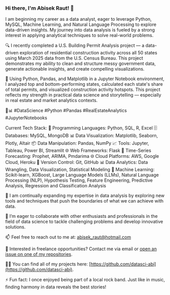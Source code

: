 ### Hi there, I'm Abisek Raut! 👋

I am beginning my career as a data analyst, eager to leverage Python, MySQL, Machine Learning, and Natural Language Processing to explore data-driven insights. My journey into data analysis is fueled by a strong interest in applying analytical techniques to solve real-world problems.

🔍 I recently completed a U.S. Building Permit Analysis project — a data-driven exploration of residential construction activity across all 50 states using March 2025 data from the U.S. Census Bureau. This project demonstrates my ability to clean and structure messy government data, generate actionable insights, and create compelling visualizations.

🏡 Using Python, Pandas, and Matplotlib in a Jupyter Notebook environment, I analyzed top and bottom-performing states, calculated each state's share of total permits, and visualized construction activity hotspots. This project reflects my strength in practical data science and storytelling — especially in real estate and market analytics contexts.

🚀📊 #DataScience #Python #Pandas #RealEstateAnalytics  #JupyterNotebooks


Current Tech Stack:
🐍 Programming Languages: Python, SQL, R, Excel
🗄️ Databases: MySQL, MongoDB
📊 Data Visualization: Matplotlib, Seaborn, Plotly, Altair
📦 Data Manipulation: Pandas, NumPy
📈 Tools: Jupyter, Tableau, Power BI, Streamlit
🌐 Web Frameworks: Flask
🔮 Time-Series Forecasting: Prophet, ARIMA, Pmdarima
🌐 Cloud Platforms: AWS, Google Cloud, Heroku
🔧 Version Control: Git, GitHub
📊 Data Analytics: Data Wrangling, Data Visualization, Statistical Modeling
🤖 Machine Learning: Scikit-learn, XGBoost, Large Language Models (LLMs), Natural Language 
                                    Processing (NLP), Hypothesis Testing, Feature Engineering, Predictive Analysis, 
                                    Regression and Classification Analysis

🌱 I am continually expanding my expertise in data analysis by exploring new tools and techniques that push the boundaries of what we can achieve with data.

👯 I’m eager to collaborate with other enthusiasts and professionals in the field of data science to tackle challenging problems and develop innovative solutions.

📫 Feel free to reach out to me at: [abisek_raut@hotmail.com](mailto:abisek_raut@hotmail.com)

💼 Interested in freelance opportunities? Contact me via email or [open an issue on one of my repositories](https://github.com/datasci-abi).

👨‍💻 You can find all of my projects here: [https://github.com/datasci-abi](https://github.com/datasci-abi).

⚡ Fun fact: I once enjoyed being part of a local rock band. Just like in music, finding harmony in data reveals the best stories!
